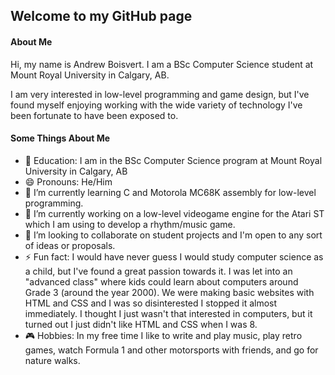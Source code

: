 <!--
**abois526/abois526** is a ✨ _special_ ✨ repository because its `README.md` (this file) appears on your GitHub profile.
-->

## Welcome to my GitHub page

#### About Me
Hi, my name is Andrew Boisvert. I am a BSc Computer Science student at Mount Royal University in Calgary, AB.

I am very interested in low-level programming and game design, but I've found myself enjoying working with the wide variety of technology I've been fortunate to have been exposed to. 

#### Some Things About Me

- 📍 Education: I am in the BSc Computer Science program at Mount Royal University in Calgary, AB
- 😄 Pronouns: He/Him
- 🌱 I’m currently learning C and Motorola MC68K assembly for low-level programming.
- 🔭 I’m currently working on a low-level videogame engine for the Atari ST which I am using to develop a rhythm/music game. 
- 👯 I’m looking to collaborate on student projects and I'm open to any sort of ideas or proposals. 
- ⚡ Fun fact: I would have never guess I would study computer science as a child, but I've found a great passion towards it. I was let into an "advanced class" where kids could learn about computers around Grade 3 (around the year 2000). We were making basic websites with HTML and CSS and I was so disinterested I stopped it almost immediately. I thought I just wasn't that interested in computers, but it turned out I just didn't like HTML and CSS when I was 8.
- 🎮 Hobbies: In my free time I like to write and play music, play retro games, watch Formula 1 and other motorsports with friends, and go for nature walks. 
